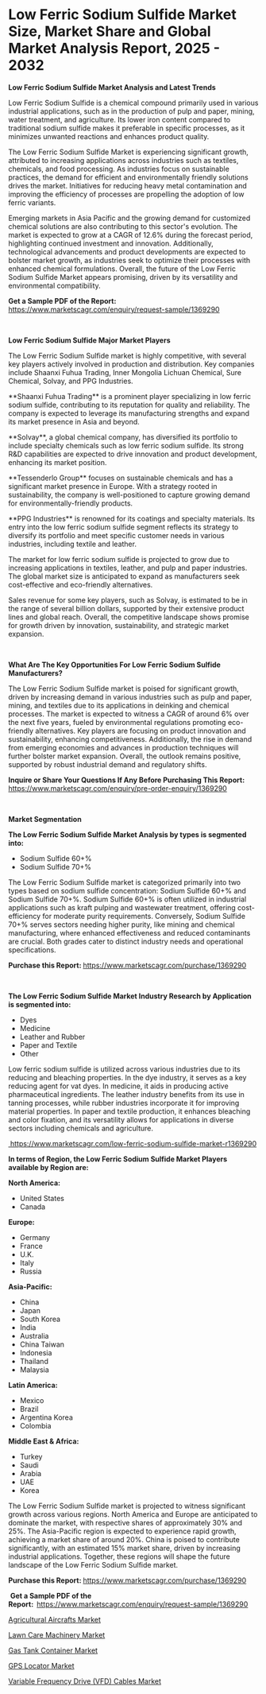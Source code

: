 <p><h1>Low Ferric Sodium Sulfide Market Size, Market Share and Global Market Analysis Report, 2025 - 2032</h1></p><p><strong>Low Ferric Sodium Sulfide Market Analysis and Latest Trends</strong></p>
<p><p>Low Ferric Sodium Sulfide is a chemical compound primarily used in various industrial applications, such as in the production of pulp and paper, mining, water treatment, and agriculture. Its lower iron content compared to traditional sodium sulfide makes it preferable in specific processes, as it minimizes unwanted reactions and enhances product quality.</p><p>The Low Ferric Sodium Sulfide Market is experiencing significant growth, attributed to increasing applications across industries such as textiles, chemicals, and food processing. As industries focus on sustainable practices, the demand for efficient and environmentally friendly solutions drives the market. Initiatives for reducing heavy metal contamination and improving the efficiency of processes are propelling the adoption of low ferric variants.</p><p>Emerging markets in Asia Pacific and the growing demand for customized chemical solutions are also contributing to this sector's evolution. The market is expected to grow at a CAGR of 12.6% during the forecast period, highlighting continued investment and innovation. Additionally, technological advancements and product developments are expected to bolster market growth, as industries seek to optimize their processes with enhanced chemical formulations. Overall, the future of the Low Ferric Sodium Sulfide Market appears promising, driven by its versatility and environmental compatibility.</p></p>
<p><strong>Get a Sample PDF of the Report:&nbsp;</strong> <a href="https://www.marketscagr.com/enquiry/request-sample/1369290?utm_campaign=3447&utm_medium=2&utm_source=Github&utm_content=ia&utm_term=22032025&utm_id=low-ferric-sodium-sulfide">https://www.marketscagr.com/enquiry/request-sample/1369290</a></p>
<p>&nbsp;</p>
<p><strong>Low Ferric Sodium Sulfide Major Market Players</strong></p>
<p><p>The Low Ferric Sodium Sulfide market is highly competitive, with several key players actively involved in production and distribution. Key companies include Shaanxi Fuhua Trading, Inner Mongolia Lichuan Chemical, Sure Chemical, Solvay, and PPG Industries.</p><p>**Shaanxi Fuhua Trading** is a prominent player specializing in low ferric sodium sulfide, contributing to its reputation for quality and reliability. The company is expected to leverage its manufacturing strengths and expand its market presence in Asia and beyond. </p><p>**Solvay**, a global chemical company, has diversified its portfolio to include specialty chemicals such as low ferric sodium sulfide. Its strong R&D capabilities are expected to drive innovation and product development, enhancing its market position.</p><p>**Tessenderlo Group** focuses on sustainable chemicals and has a significant market presence in Europe. With a strategy rooted in sustainability, the company is well-positioned to capture growing demand for environmentally-friendly products.</p><p>**PPG Industries** is renowned for its coatings and specialty materials. Its entry into the low ferric sodium sulfide segment reflects its strategy to diversify its portfolio and meet specific customer needs in various industries, including textile and leather.</p><p>The market for low ferric sodium sulfide is projected to grow due to increasing applications in textiles, leather, and pulp and paper industries. The global market size is anticipated to expand as manufacturers seek cost-effective and eco-friendly alternatives.</p><p>Sales revenue for some key players, such as Solvay, is estimated to be in the range of several billion dollars, supported by their extensive product lines and global reach. Overall, the competitive landscape shows promise for growth driven by innovation, sustainability, and strategic market expansion.</p></p>
<p>&nbsp;</p>
<p><strong>What Are The Key Opportunities For Low Ferric Sodium Sulfide Manufacturers?</strong></p>
<p><p>The Low Ferric Sodium Sulfide market is poised for significant growth, driven by increasing demand in various industries such as pulp and paper, mining, and textiles due to its applications in deinking and chemical processes. The market is expected to witness a CAGR of around 6% over the next five years, fueled by environmental regulations promoting eco-friendly alternatives. Key players are focusing on product innovation and sustainability, enhancing competitiveness. Additionally, the rise in demand from emerging economies and advances in production techniques will further bolster market expansion. Overall, the outlook remains positive, supported by robust industrial demand and regulatory shifts.</p></p>
<p><strong>Inquire or Share Your Questions If Any Before Purchasing This Report:</strong> <a href="https://www.marketscagr.com/enquiry/pre-order-enquiry/1369290?utm_campaign=3447&utm_medium=2&utm_source=Github&utm_content=ia&utm_term=22032025&utm_id=low-ferric-sodium-sulfide">https://www.marketscagr.com/enquiry/pre-order-enquiry/1369290</a></p>
<p>&nbsp;</p>
<p><strong>Market Segmentation</strong></p>
<p><strong>The Low Ferric Sodium Sulfide Market Analysis by types is segmented into:</strong></p>
<p><ul><li>Sodium Sulfide 60+%</li><li>Sodium Sulfide 70+%</li></ul></p>
<p><p>The Low Ferric Sodium Sulfide market is categorized primarily into two types based on sodium sulfide concentration: Sodium Sulfide 60+% and Sodium Sulfide 70+%. Sodium Sulfide 60+% is often utilized in industrial applications such as kraft pulping and wastewater treatment, offering cost-efficiency for moderate purity requirements. Conversely, Sodium Sulfide 70+% serves sectors needing higher purity, like mining and chemical manufacturing, where enhanced effectiveness and reduced contaminants are crucial. Both grades cater to distinct industry needs and operational specifications.</p></p>
<p><strong>Purchase this Report:&nbsp;</strong><a href="https://www.marketscagr.com/purchase/1369290?utm_campaign=3447&utm_medium=2&utm_source=Github&utm_content=ia&utm_term=22032025&utm_id=low-ferric-sodium-sulfide">https://www.marketscagr.com/purchase/1369290</a></p>
<p>&nbsp;</p>
<p><strong>The Low Ferric Sodium Sulfide Market Industry Research by Application is segmented into:</strong></p>
<p><ul><li>Dyes</li><li>Medicine</li><li>Leather and Rubber</li><li>Paper and Textile</li><li>Other</li></ul></p>
<p><p>Low ferric sodium sulfide is utilized across various industries due to its reducing and bleaching properties. In the dye industry, it serves as a key reducing agent for vat dyes. In medicine, it aids in producing active pharmaceutical ingredients. The leather industry benefits from its use in tanning processes, while rubber industries incorporate it for improving material properties. In paper and textile production, it enhances bleaching and color fixation, and its versatility allows for applications in diverse sectors including chemicals and agriculture.</p></p>
<p><a href="https://www.marketscagr.com/low-ferric-sodium-sulfide-market-r1369290?utm_campaign=3447&utm_medium=2&utm_source=Github&utm_content=ia&utm_term=22032025&utm_id=low-ferric-sodium-sulfide">&nbsp;https://www.marketscagr.com/low-ferric-sodium-sulfide-market-r1369290</a></p>
<p><strong>In terms of Region, the Low Ferric Sodium Sulfide Market Players available by Region are:</strong></p>
<p>
    <p> <strong> North America: </strong>
        <ul>
            <li>United States</li>
            <li>Canada</li>
        </ul>
        </p> 
    <p> <strong> Europe: </strong>
        <ul>
            <li>Germany</li>
            <li>France</li>
            <li>U.K.</li>
            <li>Italy</li>
            <li>Russia</li>
        </ul>
        </p> 
    <p> <strong> Asia-Pacific: </strong>
        <ul>
            <li>China</li>
            <li>Japan</li>
            <li>South Korea</li>
            <li>India</li>
            <li>Australia</li>
            <li>China Taiwan</li>
            <li>Indonesia</li>
            <li>Thailand</li>
            <li>Malaysia</li>
        </ul>
        </p> 
    <p> <strong> Latin America: </strong>
        <ul>
            <li>Mexico</li>
            <li>Brazil</li>
            <li>Argentina Korea</li>
            <li>Colombia</li>
        </ul>
        </p> 
    <p> <strong> Middle East & Africa: </strong>
        <ul>
            <li>Turkey</li>
            <li>Saudi</li>
            <li>Arabia</li>
            <li>UAE</li>
            <li>Korea</li>
        </ul>
    </p>
    </p>
<p><p>The Low Ferric Sodium Sulfide market is projected to witness significant growth across various regions. North America and Europe are anticipated to dominate the market, with respective shares of approximately 30% and 25%. The Asia-Pacific region is expected to experience rapid growth, achieving a market share of around 20%. China is poised to contribute significantly, with an estimated 15% market share, driven by increasing industrial applications. Together, these regions will shape the future landscape of the Low Ferric Sodium Sulfide market.</p></p>
<p><strong>Purchase this Report: </strong><a href="https://www.marketscagr.com/purchase/1369290?utm_campaign=3447&utm_medium=2&utm_source=Github&utm_content=ia&utm_term=22032025&utm_id=low-ferric-sodium-sulfide">https://www.marketscagr.com/purchase/1369290</a></p>
<p>&nbsp;<strong>Get a Sample PDF of the Report:&nbsp;&nbsp;</strong><a href="https://www.marketscagr.com/enquiry/request-sample/1369290?utm_campaign=3447&utm_medium=2&utm_source=Github&utm_content=ia&utm_term=22032025&utm_id=low-ferric-sodium-sulfide">https://www.marketscagr.com/enquiry/request-sample/1369290</a></p>
<p><strong></strong></p>
<p><p><a href="https://www.linkedin.com/pulse/accelerated-growth-agricultural-aircrafts-market-2025-2032-zjfbc?utm_campaign=3447&utm_medium=2&utm_source=Github&utm_content=ia&utm_term=22032025&utm_id=low-ferric-sodium-sulfide">Agricultural Aircrafts Market</a></p><p><a href="https://www.linkedin.com/pulse/anticipated-cagr-126-lawn-care-machinery-market-analysis-iwvsc?utm_campaign=3447&utm_medium=2&utm_source=Github&utm_content=ia&utm_term=22032025&utm_id=low-ferric-sodium-sulfide">Lawn Care Machinery Market</a></p><p><a href="https://www.linkedin.com/pulse/revenue-growth-market-insights-gas-tank-container-69-cagr-fyzvc?utm_campaign=3447&utm_medium=2&utm_source=Github&utm_content=ia&utm_term=22032025&utm_id=low-ferric-sodium-sulfide">Gas Tank Container Market</a></p><p><a href="https://www.linkedin.com/pulse/gps-locator-market-transformation-comparative-analysis-wpkcc?utm_campaign=3447&utm_medium=2&utm_source=Github&utm_content=ia&utm_term=22032025&utm_id=low-ferric-sodium-sulfide">GPS Locator Market</a></p><p><a href="https://github.com/guyotkiferhi/Market-Research-Report-List-1/blob/main/variable-frequency-drive-vfd-cables-market.md?utm_campaign=3447&utm_medium=2&utm_source=Github&utm_content=ia&utm_term=22032025&utm_id=low-ferric-sodium-sulfide">Variable Frequency Drive (VFD) Cables Market</a></p></p>